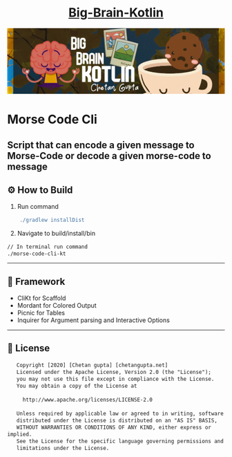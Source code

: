 <h1 align="center"><a href="https://chetangupta.net/bbk-main" target="_blank">Big-Brain-Kotlin</a>
</h1>

![Big-Brain-Kotlin](./bigBrain.jpg)

# Morse Code Cli

Script that can encode a given message to Morse-Code or decode a given morse-code to message
---
## :gear: How to Build

1. Run command
```gradle
    ./gradlew installDist
```
2. Navigate to build/install/bin
```
// In terminal run command
./morse-code-cli-kt
```
---
## :wrench: Framework 
* CliKt for Scaffold
* Mordant for Colored Output
* Picnic for Tables 
* Inquirer for Argument parsing and Interactive Options

---
## :cop: License
```
   Copyright [2020] [Chetan gupta] [chetangupta.net]
   Licensed under the Apache License, Version 2.0 (the "License");
   you may not use this file except in compliance with the License.
   You may obtain a copy of the License at

     http://www.apache.org/licenses/LICENSE-2.0

   Unless required by applicable law or agreed to in writing, software
   distributed under the License is distributed on an "AS IS" BASIS,
   WITHOUT WARRANTIES OR CONDITIONS OF ANY KIND, either express or implied.
   See the License for the specific language governing permissions and
   limitations under the License.

 ```